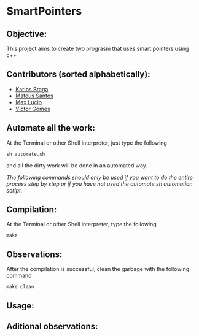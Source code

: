 # SmartPointers

## Objective:
This project aims to create two prograsm that uses smart pointers using c++


## Contributors (sorted alphabetically):
* [Karlos Braga](https://github.com/)
* [Mateus Santos](https://github.com/mateuspim)
* [Max Lucio](https://github.com/MaxLucio528)
* [Victor Gomes](https://github.com/VictorGom3s)

## Automate all the work:
At the Terminal or other Shell interpreter, just type the following
```
sh automate.sh
```
and all the dirty work will be done in an automated way.

*The following commands should only be used if you want to do the entire process step by step or if you have not used the automate.sh automation script.*

## Compilation:
At the Terminal or other Shell interpreter, type the following
```
make
```
## Observations:
After the compilation is successful, clean the garbage with the following command
```
make clean
```

## Usage:


## Aditional observations:

